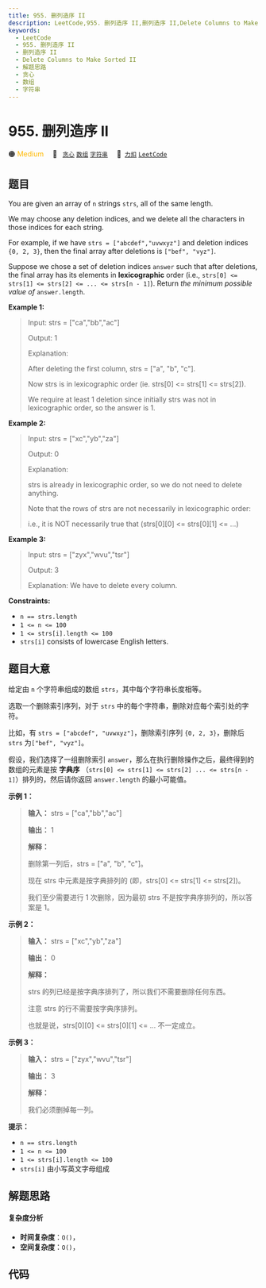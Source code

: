```yaml
---
title: 955. 删列造序 II
description: LeetCode,955. 删列造序 II,删列造序 II,Delete Columns to Make Sorted II,解题思路,贪心,数组,字符串
keywords:
  - LeetCode
  - 955. 删列造序 II
  - 删列造序 II
  - Delete Columns to Make Sorted II
  - 解题思路
  - 贪心
  - 数组
  - 字符串
---
```


# 955. 删列造序 II

🟠 <font color=#ffb800>Medium</font>&emsp; 🔖&ensp; [`贪心`](/tag/greedy.md) [`数组`](/tag/array.md) [`字符串`](/tag/string.md)&emsp; 🔗&ensp;[`力扣`](https://leetcode.cn/problems/delete-columns-to-make-sorted-ii) [`LeetCode`](https://leetcode.com/problems/delete-columns-to-make-sorted-ii)

## 题目

You are given an array of `n` strings `strs`, all of the same length.

We may choose any deletion indices, and we delete all the characters in those
indices for each string.

For example, if we have `strs = ["abcdef","uvwxyz"]` and deletion indices `{0,
2, 3}`, then the final array after deletions is `["bef", "vyz"]`.

Suppose we chose a set of deletion indices `answer` such that after deletions,
the final array has its elements in **lexicographic** order (i.e., `strs[0] <=
strs[1] <= strs[2] <= ... <= strs[n - 1]`). Return _the minimum possible value
of_ `answer.length`.



**Example 1:**

> Input: strs = ["ca","bb","ac"]
> 
> Output: 1
> 
> Explanation: 
> 
> After deleting the first column, strs = ["a", "b", "c"].
> 
> Now strs is in lexicographic order (ie. strs[0] <= strs[1] <= strs[2]).
> 
> We require at least 1 deletion since initially strs was not in lexicographic order, so the answer is 1.

**Example 2:**

> Input: strs = ["xc","yb","za"]
> 
> Output: 0
> 
> Explanation: 
> 
> strs is already in lexicographic order, so we do not need to delete anything.
> 
> Note that the rows of strs are not necessarily in lexicographic order:
> 
> i.e., it is NOT necessarily true that (strs[0][0] <= strs[0][1] <= ...)

**Example 3:**

> Input: strs = ["zyx","wvu","tsr"]
> 
> Output: 3
> 
> Explanation: We have to delete every column.

**Constraints:**

  * `n == strs.length`
  * `1 <= n <= 100`
  * `1 <= strs[i].length <= 100`
  * `strs[i]` consists of lowercase English letters.


## 题目大意

给定由 `n` 个字符串组成的数组 `strs`，其中每个字符串长度相等。

选取一个删除索引序列，对于 `strs` 中的每个字符串，删除对应每个索引处的字符。

比如，有 `strs = ["abcdef", "uvwxyz"]`，删除索引序列 `{0, 2, 3}`，删除后 `strs` 为`["bef",
"vyz"]`。

假设，我们选择了一组删除索引 `answer`，那么在执行删除操作之后，最终得到的数组的元素是按 **字典序** （`strs[0] <= strs[1]
<= strs[2] ... <= strs[n - 1]`）排列的，然后请你返回 `answer.length` 的最小可能值。

**示例 1：**

> 
> 
> 
> 
> 
> **输入：** strs = ["ca","bb","ac"]
> 
> **输出：** 1
> 
> **解释：**
> 
> 删除第一列后，strs = ["a", "b", "c"]。
> 
> 现在 strs 中元素是按字典排列的 (即，strs[0] <= strs[1] <= strs[2])。
> 
> 我们至少需要进行 1 次删除，因为最初 strs 不是按字典序排列的，所以答案是 1。
> 
> 

**示例 2：**

> 
> 
> 
> 
> 
> **输入：** strs = ["xc","yb","za"]
> 
> **输出：** 0
> 
> **解释：**
> 
> strs 的列已经是按字典序排列了，所以我们不需要删除任何东西。
> 
> 注意 strs 的行不需要按字典序排列。
> 
> 也就是说，strs[0][0] <= strs[0][1] <= ... 不一定成立。
> 
> 

**示例 3：**

> 
> 
> 
> 
> 
> **输入：** strs = ["zyx","wvu","tsr"]
> 
> **输出：** 3
> 
> **解释：**
> 
> 我们必须删掉每一列。
> 
> 

**提示：**

  * `n == strs.length`
  * `1 <= n <= 100`
  * `1 <= strs[i].length <= 100`
  * `strs[i]` 由小写英文字母组成


## 解题思路

#### 复杂度分析

- **时间复杂度**：`O()`，
- **空间复杂度**：`O()`，

## 代码

```javascript

```